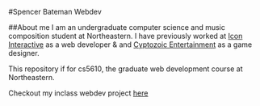 #Spencer Bateman Webdev

##About me
I am an undergraduate computer science and music composition student at Northeastern.
I have previously worked at [Icon Interactive](http://www.iconinteractive.com/) as a web developer & and [Cyptozoic Entertainment](https://www.cryptozoic.com/) as a game designer.

This repository if for cs5610, the graduate web development course at Northeastern.

Checkout my inclass webdev project [here](https://webdev-bateman-spencer.herokuapp.com/)
